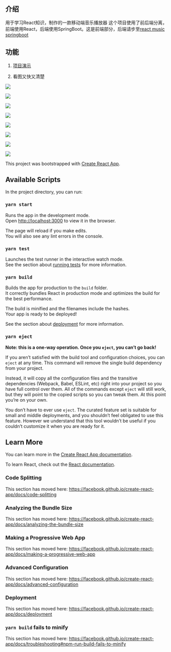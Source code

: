 
## 介绍

用于学习React知识，制作的一款移动端音乐播放器
这个项目使用了前后端分离，前端使用React，后端使用SpringBoot。这是前端部分，后端请步至[react music springboot](https://github.com/oleolema/react-music-springboot)


## 功能

1. [项目演示](http://www.oleolema.cn/music)

2. 看图又快又清楚   


![](https://raw.githubusercontent.com/oleolema/react-music/doc/doc/img/localhost_3000_(Galaxy%20S5)%20(1).png)

![](https://raw.githubusercontent.com/oleolema/react-music/doc/doc/img/www.oleolema.cn_music_(Galaxy%20S5)%20(1).png)

![](https://raw.githubusercontent.com/oleolema/react-music/doc/doc/img/www.oleolema.cn_music_(Galaxy%20S5)%20(2).png)

![](https://raw.githubusercontent.com/oleolema/react-music/doc/doc/img/www.oleolema.cn_music_(Galaxy%20S5)%20(3).png)

![](https://raw.githubusercontent.com/oleolema/react-music/doc/doc/img/www.oleolema.cn_music_(Galaxy%20S5)%20(4).png)

![](https://raw.githubusercontent.com/oleolema/react-music/doc/doc/img/www.oleolema.cn_music_(Galaxy%20S5)%20(5).png)

![](https://raw.githubusercontent.com/oleolema/react-music/doc/doc/img/www.oleolema.cn_music_(Galaxy%20S5).png)

![](https://raw.githubusercontent.com/oleolema/react-music/doc/doc/img/www.oleolema.cn_music_(Galaxy%20S5)%20(7).png)












This project was bootstrapped with [Create React App](https://github.com/facebook/create-react-app).

## Available Scripts

In the project directory, you can run:

### `yarn start`

Runs the app in the development mode.<br />
Open [http://localhost:3000](http://localhost:3000) to view it in the browser.

The page will reload if you make edits.<br />
You will also see any lint errors in the console.

### `yarn test`

Launches the test runner in the interactive watch mode.<br />
See the section about [running tests](https://facebook.github.io/create-react-app/docs/running-tests) for more information.

### `yarn build`

Builds the app for production to the `build` folder.<br />
It correctly bundles React in production mode and optimizes the build for the best performance.

The build is minified and the filenames include the hashes.<br />
Your app is ready to be deployed!

See the section about [deployment](https://facebook.github.io/create-react-app/docs/deployment) for more information.

### `yarn eject`

**Note: this is a one-way operation. Once you `eject`, you can’t go back!**

If you aren’t satisfied with the build tool and configuration choices, you can `eject` at any time. This command will remove the single build dependency from your project.

Instead, it will copy all the configuration files and the transitive dependencies (Webpack, Babel, ESLint, etc) right into your project so you have full control over them. All of the commands except `eject` will still work, but they will point to the copied scripts so you can tweak them. At this point you’re on your own.

You don’t have to ever use `eject`. The curated feature set is suitable for small and middle deployments, and you shouldn’t feel obligated to use this feature. However we understand that this tool wouldn’t be useful if you couldn’t customize it when you are ready for it.

## Learn More

You can learn more in the [Create React App documentation](https://facebook.github.io/create-react-app/docs/getting-started).

To learn React, check out the [React documentation](https://reactjs.org/).

### Code Splitting

This section has moved here: https://facebook.github.io/create-react-app/docs/code-splitting

### Analyzing the Bundle Size

This section has moved here: https://facebook.github.io/create-react-app/docs/analyzing-the-bundle-size

### Making a Progressive Web App

This section has moved here: https://facebook.github.io/create-react-app/docs/making-a-progressive-web-app

### Advanced Configuration

This section has moved here: https://facebook.github.io/create-react-app/docs/advanced-configuration

### Deployment

This section has moved here: https://facebook.github.io/create-react-app/docs/deployment

### `yarn build` fails to minify

This section has moved here: https://facebook.github.io/create-react-app/docs/troubleshooting#npm-run-build-fails-to-minify
